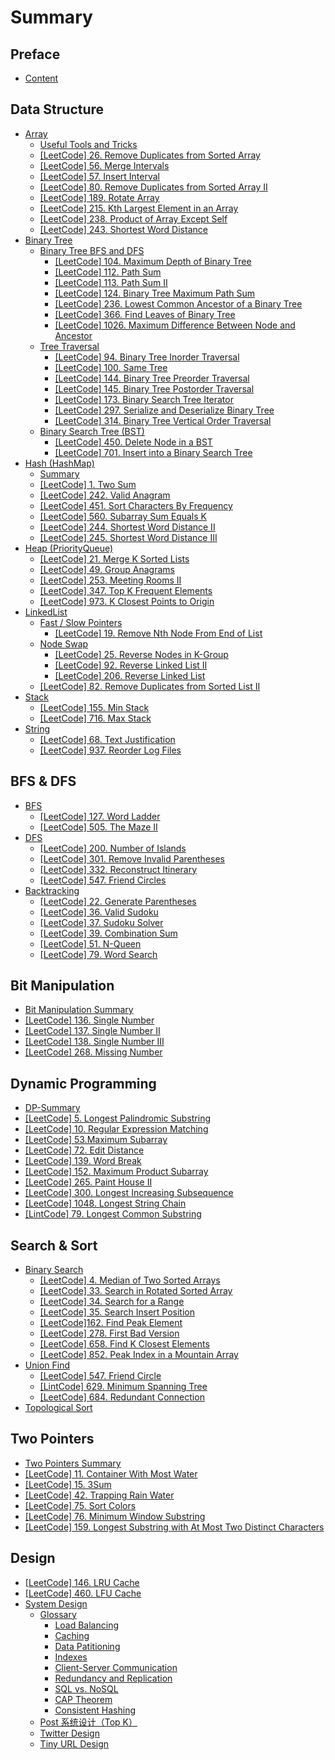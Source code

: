 # Summary

## Preface
* [Content](CONTENT.md)

## Data Structure

* [Array](data-structure/array.md)
  * [Useful Tools and Tricks](data-structure/array/useful-tools-and-tricks.md)
  * [\[LeetCode\] 26. Remove Duplicates from Sorted Array](data-structure/array/remove-duplicates-from-sorted-array.md)
  * [\[LeetCode\] 56. Merge Intervals](data-structure/array/merge-intervals.md)
  * [\[LeetCode\] 57. Insert Interval](data-structure/array/insert-interval.md)
  * [\[LeetCode\] 80. Remove Duplicates from Sorted Array II](data-structure/array/remove-duplicates-from-sorted-array-ii.md)
  * [\[LeetCode\] 189. Rotate Array](data-structure/array/rotate-array.md)
  * [\[LeetCode\] 215. Kth Largest Element in an Array](data-structure/array/kth-largest-element-in-an-array.md)
  * [\[LeetCode\] 238. Product of Array Except Self](data-structure/array/product-of-array-except-self.md)
  * [\[LeetCode\] 243. Shortest Word Distance](data-structure/array/shortest-word-distance.md)
* [Binary Tree](data-structure/binary-tree.md)
  * [Binary Tree BFS and DFS](data-structure/binary-tree/binary-tree-bfs-and-dfs.md)
    * [\[LeetCode\] 104. Maximum Depth of Binary Tree](data-structure/binary-tree/binary-tree-bfs-and-dfs/maximum-depth-of-binary-tree.md)
    * [\[LeetCode\] 112. Path Sum](data-structure/binary-tree/binary-tree-bfs-and-dfs/path-sum.md)
    * [\[LeetCode\] 113. Path Sum II](data-structure/binary-tree/binary-tree-bfs-and-dfs/path-sum-ii.md)
    * [\[LeetCode\] 124. Binary Tree Maximum Path Sum](data-structure/binary-tree/binary-tree-bfs-and-dfs/binary-tree-maximum-path-sum.md)
    * [\[LeetCode\] 236. Lowest Common Ancestor of a Binary Tree](data-structure/binary-tree/binary-tree-bfs-and-dfs/lowest-common-ancestor-of-a-binary-tree.md)
    * [\[LeetCode\] 366. Find Leaves of Binary Tree ](data-structure/binary-tree/binary-tree-bfs-and-dfs/find-leaves-of-binary-tree.md)
    * [\[LeetCode\] 1026. Maximum Difference Between Node and Ancestor](data-structure/binary-tree/binary-tree-bfs-and-dfs/maximum-difference-between-node-and-ancestor.md)
  * [Tree Traversal](data-structure/binary-tree/tree-traversal.md)
    * [\[LeetCode\] 94. Binary Tree Inorder Traversal](data-structure/binary-tree/tree-traversal/binary-tree-inorder-traversal.md)
    * [\[LeetCode\] 100. Same Tree](data-structure/binary-tree/tree-traversal/same-tree.md)
    * [\[LeetCode\] 144. Binary Tree Preorder Traversal](data-structure/binary-tree/tree-traversal/binary-tree-preorder-traversal.md)
    * [\[LeetCode\] 145. Binary Tree Postorder Traversal](data-structure/binary-tree/tree-traversal/binary-tree-postorder-traversal.md)
    * [\[LeetCode\] 173. Binary Search Tree Iterator](data-structure/binary-tree/tree-traversal/leetcode-173-binary-search-tree-iterator.md)
    * [\[LeetCode\] 297. Serialize and Deserialize Binary Tree](data-structure/binary-tree/tree-traversal/serialize-and-deserialize-binary-tree.md)
    * [\[LeetCode\] 314. Binary Tree Vertical Order Traversal](data-structure/binary-tree/tree-traversal/binary-tree-vertical-order-traversal.md)
  * [Binary Search Tree \(BST\)](data-structure/binary-tree/binary-search-tree-bst.md)
    * [\[LeetCode\] 450. Delete Node in a BST](data-structure/binary-tree/binary-search-tree-bst/delete-node-in-a-bst.md)
    * [\[LeetCode\] 701. Insert into a Binary Search Tree](data-structure/binary-tree/binary-search-tree-bst/insert-into-a-binary-search-tree.md)
* [Hash \(HashMap\)](data-structure/hash-hashmap.md)
  * [Summary](data-structure/hash/summary.md)
  * [\[LeetCode\] 1. Two Sum](data-structure/hash-hashmap/two-sum.md)
  * [\[LeetCode\] 242. Valid Anagram](data-structure/hash-hashmap/valid-anagram.md)
  * [\[LeetCode\] 451. Sort Characters By Frequency](data-structure/hash-hashmap/sort-characters-by-frequency.md)
  * [\[LeetCode\] 560. Subarray Sum Equals K](data-structure/hash-hashmap/subarray-sum-equals-k.md)
  * [\[LeetCode\] 244. Shortest Word Distance II](data-structure/hash/shortest-word-distance-ii.md)
  * [\[LeetCode\] 245. Shortest Word Distance III](data-structure/hash/shortest-word-distance-iii.md)
* [Heap \(PriorityQueue\)](data-structure/heap-priorityqueue.md)
  * [\[LeetCode\] 21. Merge K Sorted Lists](data-structure/heap-priorityqueue/merge-k-sorted-lists.md)
  * [\[LeetCode\] 49. Group Anagrams](data-structure/hash/group-anagrams.md)
  * [\[LeetCode\] 253. Meeting Rooms II](data-structure/heap-priorityqueue/meeting-rooms-ii.md)
  * [\[LeetCode\] 347. Top K Frequent Elements](data-structure/heap-priorityqueue/top-k-frequent-elements.md)
  * [\[LeetCode\] 973. K Closest Points to Origin](data-structure/heap-priorityqueue/k-closest-points-to-origin.md)
* [LinkedList](data-structure/linkedlist.md)
  * [Fast / Slow Pointers](data-structure/linkedlist/fast-slow-pointers.md)
    * [\[LeetCode\] 19. Remove Nth Node From End of List](data-structure/linkedlist/fast-slow-pointers/remove-nth-node-from-end-of-list.md)
  * [Node Swap](data-structure/linkedlist/node-swap.md)
    * [\[LeetCode\]  25. Reverse Nodes in K-Group](data-structure/linkedlist/reverse-nodes-in-k-group.md)
    * [\[LeetCode\] 92. Reverse Linked List II](data-structure/linkedlist/reverse-linked-list-ii.md)
    * [\[LeetCode\]  206. Reverse Linked List](data-structure/linkedlist/reverse-linked-list.md)
  * [\[LeetCode\] 82. Remove Duplicates from Sorted List II](data-structure/linkedlist/remove-duplicates-from-sorted-list-ii.md)
* [Stack](data-structure/stack.md)
  * [\[LeetCode\] 155. Min Stack](data-structure/stack/min-stack.md)
  * [\[LeetCode\] 716. Max Stack](data-structure/stack/max-stack.md)
* [String](data-structure/string.md)
  * [\[LeetCode\] 68. Text Justification](data-structure/string/text-justification.md)
  * [\[LeetCode\] 937. Reorder Log Files](data-structure/string/reorder-log-files.md)

## BFS & DFS

* [BFS](bfs-and-dfs/bfs-summary.md)
  * [\[LeetCode\] 127. Word Ladder](bfs-and-dfs/bfs/word-ladder.md)
  * [\[LeetCode\] 505. The Maze II](bfs-and-dfs/bfs/the-maze-ii.md)
* [DFS](bfs-and-dfs/dfs-summary.md)
  * [\[LeetCode\] 200. Number of Islands](bfs-and-dfs/dfs/number-of-islands.md)
  * [\[LeetCode\] 301. Remove Invalid Parentheses](bfs-and-dfs/dfs/remove-invalid-parentheses.md)
  * [\[LeetCode\] 332. Reconstruct Itinerary](bfs-and-dfs/dfs/reconstruct-itinerary.md)
  * [\[LeetCode\] 547. Friend Circles](bfs-and-dfs/dfs/friend-circles.md)
* [Backtracking](bfs-and-dfs/backtracking.md)
  * [\[LeetCode\] 22. Generate Parentheses](bfs-and-dfs/backtracking/generate-parentheses.md)
  * [\[LeetCode\] 36. Valid Sudoku](bfs-and-dfs/backtracking/valid-sudoku.md)
  * [\[LeetCode\] 37. Sudoku Solver](bfs-and-dfs/backtracking/sudoku-solver.md)
  * [\[LeetCode\] 39. Combination Sum](bfs-and-dfs/backtracking/combination-sum.md)
  * [\[LeetCode\] 51. N-Queen](bfs-and-dfs/backtracking/n-queen.md)
  * [\[LeetCode\] 79. Word Search](bfs-and-dfs/backtracking/word-search.md)

## Bit Manipulation

* [Bit Manipulation Summary](bit-manipulation/summary.md)
* [\[LeetCode\] 136. Single Number](bit-manipulation/single-number.md)
* [\[LeetCode\] 137. Single Number II](bit-manipulation/single-number-ii.md)
* [\[LeetCode\] 138. Single Number III](bit-manipulation/single-number-iii.md)
* [\[LeetCode\] 268. Missing Number](bit-manipulation/missing-number.md)

## Dynamic Programming

* [DP-Summary](dynamic-programming/summary.md)
* [\[LeetCode\] 5. Longest Palindromic Substring](dynamic-programming/longest-palindromic-substring.md)
* [\[LeetCode\] 10. Regular Expression Matching](dynamic-programming/regular-expression-matching.md)
* [\[LeetCode\] 53.Maximum Subarray](dynamic-programming/maximum-subarray.md)
* [\[LeetCode\] 72. Edit Distance](dynamic-programming/edit-distance.md)
* [\[LeetCode\] 139. Word Break](dynamic-programming/word-break.md)
* [\[LeetCode\] 152. Maximum Product Subarray](dynamic-programming/maximum-product-subarray.md)
* [\[LeetCode\] 265. Paint House II](dynamic-programming/paint-house-ii.md)
* [\[LeetCode\] 300. Longest Increasing Subsequence](dynamic-programming/longest-increasing-subsequence.md)
* [\[LeetCode\] 1048. Longest String Chain](dynamic-programming/longest-string-chain.md)
* [\[LintCode\] 79. Longest Common Substring](dynamic-programming/longest-common-substring.md)

## Search & Sort

* [Binary Search](search/binary-search.md)
  * [\[LeetCode\] 4. Median of Two Sorted Arrays](search/median-of-two-sorted-array.md)
  * [\[LeetCode\] 33. Search in Rotated Sorted Array](search/search-in-rotated-sorted-array.md)
  * [\[LeetCode\] 34. Search for a Range](search/search-for-a-range.md)
  * [\[LeetCode\] 35. Search Insert Position](search/search-insert-position.md)
  * [\[LeetCode\]162. Find Peak Element](search/find-peak-element.md)
  * [\[LeetCode\] 278. First Bad Version](search/first-bad-version.md)
  * [\[LeetCode\] 658. Find K Closest Elements](search/find-k-closest-elements.md)
  * [\[LeetCode\] 852. Peak Index in a Mountain Array](search/peak-index-in-a-mountain-array.md)
* [Union Find](search/union-find.md)
  * [\[LeetCode\] 547. Friend Circle](search/union-find/friend-circle.md)
  * [\[LintCode\] 629. Minimum Spanning Tree](search/union-find/minimum-spanning-tree.md)
  * [\[LeetCode\] 684. Redundant Connection](search/union-find/leetcode-684-redundant-connection.md)
* [Topological Sort](search/topological-search.md)

## Two Pointers

* [Two Pointers Summary](two-pointers/two-pointers-summary.md)
* [\[LeetCode\] 11. Container With Most Water](two-pointers/container-with-most-water.md)
* [\[LeetCode\] 15. 3Sum](two-pointers/3sum.md)
* [\[LeetCode\] 42. Trapping Rain Water](two-pointers/trapping-rain-water.md)
* [\[LeetCode\] 75. Sort Colors](two-pointers/sort-colors.md)
* [\[LeetCode\] 76. Minimum Window Substring](two-pointers/minimum-window-substring.md)
* [\[LeetCode\] 159. Longest Substring with At Most Two Distinct Characters](two-pointers/longest-substring-with-at-most-two-distinct-characters.md)

## Design

* [\[LeetCode\] 146. LRU Cache](design/lru-cache.md)
* [\[LeetCode\] 460. LFU Cache](design/lfu-cache.md)
* [System Design](design/system-design.md)
  * [Glossary](design/system-design/glossary.md)
    * [Load Balancing](design/system-design/glossary/load-balancing.md)
    * [Caching](design/system-design/glossary/caching.md)
    * [Data Patitioning](design/system-design/glossary/data-patitioning.md)
    * [Indexes](design/system-design/glossary/indexes.md)
    * [Client-Server Communication](design/system-design/glossary/client-server-communication.md)
    * [Redundancy and Replication](design/system-design/glossary/redundancy-and-replication.md)
    * [SQL vs. NoSQL](design/system-design/glossary/sql-vs-nosql.md)
    * [CAP Theorem](design/system-design/glossary/cap-theorem.md)
    * [Consistent Hashing](design/system-design/glossary/consistent-hashing.md)
  * [Post 系统设计（Top K）](design/system-design/post-xi-tong-she-ji-ff08-top-k.md)
  * [Twitter Design](design/system-design/twitter-design.md)
  * [Tiny URL Design](design/system-design/tiny-url-design.md)

